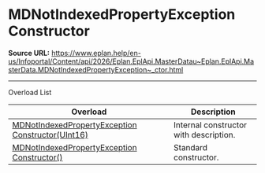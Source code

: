 # MDNotIndexedPropertyException Constructor

**Source URL:** https://www.eplan.help/en-us/Infoportal/Content/api/2026/Eplan.EplApi.MasterDatau~Eplan.EplApi.MasterData.MDNotIndexedPropertyException~_ctor.html

---

Overload List

| Overload | Description |
| --- | --- |
| [MDNotIndexedPropertyException Constructor(UInt16)](Eplan.EplApi.MasterDatau~Eplan.EplApi.MasterData.MDNotIndexedPropertyException~_ctor(UInt16).html) | Internal constructor with description. |
| [MDNotIndexedPropertyException Constructor()](Eplan.EplApi.MasterDatau~Eplan.EplApi.MasterData.MDNotIndexedPropertyException~_ctor().html) | Standard constructor. |
